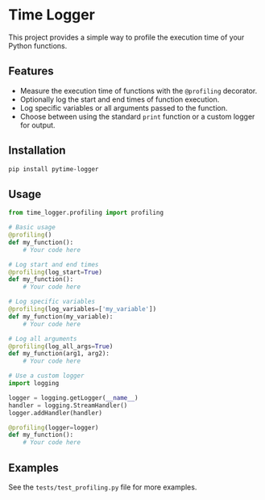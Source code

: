 # Time Logger

This project provides a simple way to profile the execution time of your Python functions.

## Features

- Measure the execution time of functions with the `@profiling` decorator.
- Optionally log the start and end times of function execution.
- Log specific variables or all arguments passed to the function.
- Choose between using the standard `print` function or a custom logger for output.

## Installation

```bash
pip install pytime-logger
```

## Usage

```python
from time_logger.profiling import profiling

# Basic usage
@profiling()
def my_function():
    # Your code here

# Log start and end times
@profiling(log_start=True)
def my_function():
    # Your code here

# Log specific variables
@profiling(log_variables=['my_variable'])
def my_function(my_variable):
    # Your code here

# Log all arguments
@profiling(log_all_args=True)
def my_function(arg1, arg2):
    # Your code here

# Use a custom logger
import logging

logger = logging.getLogger(__name__)
handler = logging.StreamHandler()
logger.addHandler(handler)

@profiling(logger=logger)
def my_function():
    # Your code here
```

## Examples

See the `tests/test_profiling.py` file for more examples.
